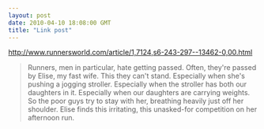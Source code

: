 ```yaml
---
layout: post
date: 2010-04-10 18:08:00 GMT
title: "Link post"
---
```

<http://www.runnersworld.com/article/1,7124,s6-243-297--13462-0,00.html>

> Runners, men in particular, hate getting passed. Often, they're passed by Elise, my fast wife. This they can't stand. Especially when she's pushing a jogging stroller. Especially when the stroller has both our daughters in it. Especially when our daughters are carrying weights. So the poor guys try to stay with her, breathing heavily just off her shoulder. Elise finds this irritating, this unasked-for competition on her afternoon run.

